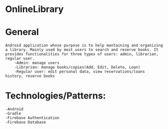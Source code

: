 # OnlineLibrary
# General
	Android application whose purpose is to help mantaining and organizing a library. Mainly used by most users to search and reserve books. It provides functionalities for three types of users: admin, librarian, regular user.
		-Admin: manage users
		-Librarian: manage books/copies(Add, Edit, Delete, Loan)
		-Regular user: edit personal data, view reservations/loans history, reserve books

# Technologies/Patterns:
	-Android
	-Gradle
	-Firebase Authentication
	-Firebase Database
